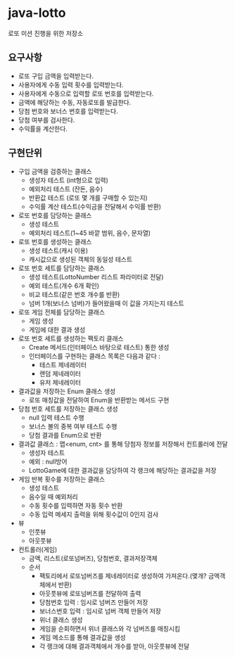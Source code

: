 # java-lotto
로또 미션 진행을 위한 저장소



## 요구사항

- 로또 구입 금액을 입력받는다.
- 사용자에게 수동 입력 횟수를 입력받는다.
- 사용자에게 수동으로 입력할 로또 번호를 입력받는다.
- 금액에 해당하는 수동, 자동로또를 발급한다.
- 당첨 번호와 보너스 번호를 입력받는다.
- 당첨 여부를 검사한다.
- 수익률을 계산한다.

## 구현단위

- 구입 금액을 검증하는 클래스
  - 생성자 테스트 (int형으로 입력)
  - 예외처리 테스트 (잔돈, 음수)
  - 반환값 테스트 (로또 몇 개를 구매할 수 있는지)
  - 수익률 계산 테스트(수익금을 전달해서 수익률 반환)
- 로또 번호를 담당하는 클래스
  - 생성 테스트
  - 예외처리 테스트(1~45 바깥 범위, 음수, 문자열)
- 로또 번호를 생성하는 클래스
  - 생성 테스트(캐시 이용)
  - 캐시값으로 생성된 객체의 동일성 테스트
- 로또 번호 세트를 담당하는 클래스
  - 생성 테스트(LottoNumber 리스트 파라미터로 전달)
  - 예외 테스트(개수 6개 확인)
  - 비교 테스트(같은 번호 개수를 반환)
  - 넘버 1개(보너스 넘버)가 들어왔을때 이 값을 가지는지 테스트
- 로또 게임 전체를 담당하는 클래스
  - 게임 생성
  - 게임에 대한 결과 생성
- 로또 번호 세트를 생성하는 팩토리 클래스
  - Create 메서드(인터페이스 바탕으로 테스트) 통한 생성
  - 인터페이스를 구현하는 클래스 목록은 다음과 같다 : 
    - 테스트 제네레이터
    - 랜덤 제네레이터
    - 유저 제네레이터
- 결과값을 저장하는 Enum 클래스 생성
  - 로또 매칭값을 전달하여 Enum을 반환받는 메서드 구현
- 당첨 번호 세트를 저장하는 클래스 생성
  - null 입력 테스트 수행
  - 보너스 볼의 중복 여부 테스트 수행
  - 당첨 결과를 Enum으로 반환
- 결과값 클래스 : 맵<enum, cnt> 를 통해 당첨자 정보를 저장해서 컨트롤러에 전달
  - 생성자 테스트
  - 예외 : null방어
  - LottoGame에 대한 결과값을 담당하여 각 랭크에 해당하는 결과값을 저장
- 게임 반복 횟수를 저장하는 클래스
  - 생성 테스트 
  - 음수일 때 예외처리
  - 수동 횟수를 입력하면 자동 횟수 반환
  - 수동 입력 메세지 출력을 위해 횟수값이 0인지 검사
- 뷰
  - 인풋뷰
  - 아웃풋뷰
- 컨트롤러(게임)
  - 금액, 리스트(로또넘버즈), 당첨번호, 결과저장객체
  - 순서
    - 팩토리에서 로또넘버즈를 제네레이터로 생성하여 가져온다.(몇개? 금액객체에서 반환)
    - 아웃풋뷰에 로또넘버즈를 전달하여 출력
    - 당첨번호 입력 : 임시로 넘버즈 만들어 저장
    - 보너스번호 입력 : 임시로 넘버 객체 만들어 저장
    - 위너 클래스 생성
    - 게임을 순회하면서 위너 클래스와 각 넘버즈를 매칭시킴
    - 게임 메소드를 통해 결과값을 생성
    - 각 랭크에 대해 결과객체에서 개수를 받아, 아웃풋뷰에 전달